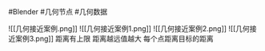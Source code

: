 #Blender #几何节点 #几何数据 

![[几何接近案例.png]]
![[几何接近案例1.png]]
![[几何接近案例2.png]]
![[几何接近案例3.png]]
距离有上限
距离越远值越大
每个点距离目标的距离
